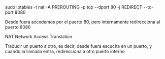 sudo iptables -t nat -A PREROUTING -p tcp --dport 80 -j REDIRECT --to-port 8080

Desde fuera accedemos por el puerto 80, pero internamente redirecciona al puerto 8080

NAT 
Network
Access 
Translation

Traducir un puerto a otro, es decir, desde fuera escucha en un puerto, y cuando la llamada entra, redirecciona a otro puerto interno


